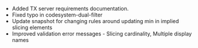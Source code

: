 * Added TX server requirements documentation.
* Fixed typo in codesystem-dual-filter
* Update snapshot for changing rules around updating min in implied slicing elements
* Improved validation error messages - Slicing cardinality, Multiple display names
